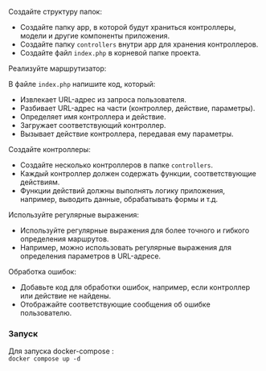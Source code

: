 Создайте структуру папок:

* Создайте папку app, в которой будут храниться контроллеры, модели и другие компоненты приложения.  
* Создайте папку `controllers` внутри app для хранения контроллеров.  
* Создайте файл `index.php` в корневой папке проекта.  

Реализуйте маршрутизатор:

В файле `index.php` напишите код, который:
* Извлекает URL-адрес из запроса пользователя.
* Разбивает URL-адрес на части (контроллер, действие, параметры).
* Определяет имя контроллера и действие.
* Загружает соответствующий контроллер.
* Вызывает действие контроллера, передавая ему параметры.
  
Создайте контроллеры:

* Создайте несколько контроллеров в папке `controllers`.
* Каждый контроллер должен содержать функции, соответствующие действиям.
* Функции действий должны выполнять логику приложения, например, выводить данные, обрабатывать формы и т.д.
  
Используйте регулярные выражения:

* Используйте регулярные выражения для более точного и гибкого определения маршрутов.
* Например, можно использовать регулярные выражения для определения параметров в URL-адресе.
  
Обработка ошибок:

* Добавьте код для обработки ошибок, например, если контроллер или действие не найдены.
* Отображайте соответствующие сообщения об ошибке пользователю.

### Запуск 
Для запуска docker-compose :  
`docker compose up -d`
